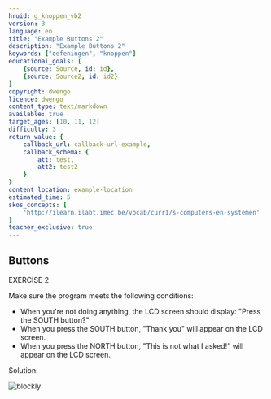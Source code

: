 ```yaml
---
hruid: g_knoppen_vb2
version: 3
language: en
title: "Example Buttons 2"
description: "Example Buttons 2"
keywords: ["oefeningen", "knoppen"]
educational_goals: [
    {source: Source, id: id}, 
    {source: Source2, id: id2}
]
copyright: dwengo
licence: dwengo
content_type: text/markdown
available: true
target_ages: [10, 11, 12]
difficulty: 3
return_value: {
    callback_url: callback-url-example,
    callback_schema: {
        att: test,
        att2: test2
    }
}
content_location: example-location
estimated_time: 5
skos_concepts: [
    'http://ilearn.ilabt.imec.be/vocab/curr1/s-computers-en-systemen'
]
teacher_exclusive: true
---
```

## Buttons

EXERCISE 2

Make sure the program meets the following conditions:

- When you're not doing anything, the LCD screen should display: "Press the SOUTH button?"
- When you press the SOUTH button, "Thank you" will appear on the LCD screen.
- When you press the NORTH button, "This is not what I asked!" will appear on the LCD screen.

Solution:

![blockly](@learning-object/knoppen_m2/nl/3)